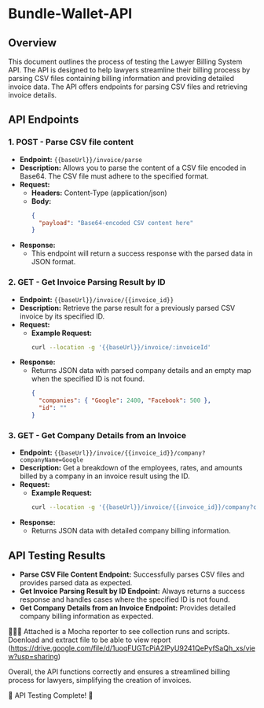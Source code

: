 # Bundle-Wallet-API
## Overview
This document outlines the process of testing the Lawyer Billing System API. The API is designed to help lawyers streamline their billing process by parsing CSV files containing billing information and providing detailed invoice data. The API offers endpoints for parsing CSV files and retrieving invoice details.

## API Endpoints
### 1. POST - Parse CSV file content
- **Endpoint:** `{{baseUrl}}/invoice/parse`
- **Description:** Allows you to parse the content of a CSV file encoded in Base64. The CSV file must adhere to the specified format.
- **Request:**
  - **Headers:** Content-Type (application/json)
  - **Body:** 
    ```json
    { 
      "payload": "Base64-encoded CSV content here"
    }
    ```
- **Response:**
  - This endpoint will return a success response with the parsed data in JSON format.

### 2. GET - Get Invoice Parsing Result by ID
- **Endpoint:** `{{baseUrl}}/invoice/{{invoice_id}}`
- **Description:** Retrieve the parse result for a previously parsed CSV invoice by its specified ID.
- **Request:**
  - **Example Request:**
    ```bash
    curl --location -g '{{baseUrl}}/invoice/:invoiceId'
    ```
- **Response:**
  - Returns JSON data with parsed company details and an empty map when the specified ID is not found.
    ```json
    {
      "companies": { "Google": 2400, "Facebook": 500 },
      "id": ""
    }
    ```

### 3. GET - Get Company Details from an Invoice
- **Endpoint:** `{{baseUrl}}/invoice/{{invoice_id}}/company?companyName=Google`
- **Description:** Get a breakdown of the employees, rates, and amounts billed by a company in an invoice result using the ID.
- **Request:**
  - **Example Request:**
    ```bash
    curl --location -g '{{baseUrl}}/invoice/{{invoice_id}}/company?companyName=Google'
    ```
- **Response:**
  - Returns JSON data with detailed company billing information.

## API Testing Results
- **Parse CSV File Content Endpoint:** Successfully parses CSV files and provides parsed data as expected.
- **Get Invoice Parsing Result by ID Endpoint:** Always returns a success response and handles cases where the specified ID is not found.
- **Get Company Details from an Invoice Endpoint:** Provides detailed company billing information as expected.

🔗🔗🔗 Attached is a Mocha reporter to see collection runs and scripts. Doenload and extract file to be able to view report (https://drive.google.com/file/d/1uoqFUGTcPiA2lPyU9241QePyfSaQh_xs/view?usp=sharing)

Overall, the API functions correctly and ensures a streamlined billing process for lawyers, simplifying the creation of invoices.

🎉 API Testing Complete! 🎉
